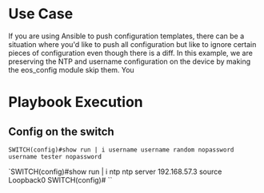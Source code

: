 # Use Case #

If you are using Ansible to push configuration templates, there can be a situation where you'd like to push all configuration but like to ignore certain pieces of configuration even though there is a diff. In this example, we are preserving the NTP and username configuration on the device by making the eos_config module skip them. You

# Playbook Execution #

## Config on the switch ##  

`SWITCH(config)#show run | i username
username random nopassword
username tester nopassword
`


`SWITCH(config)#show run | i ntp
ntp server 192.168.57.3 source Loopback0
SWITCH(config)#
``
